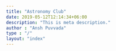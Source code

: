 ```yaml
---
title: "Astronomy Club"
date: 2019-05-12T12:14:34+06:00
description: "This is meta description."
author : "Ansh Puvvada"
type : "/"
layout: "index"
---
```



